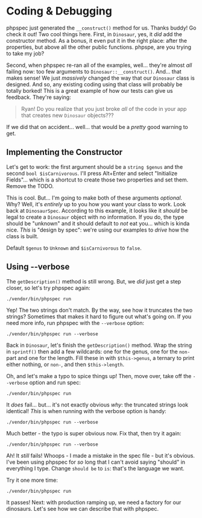 # Coding & Debugging

phpspec just generated the `__construct()` method for us. Thanks buddy! Go check
it out! Two cool things here. First, in `Dinosaur`, yes, it *did* add the constructor
method. As a bonus, it even put it in the right place: after the properties, but
above all the other public functions. phpspe, are you trying to take my job?

Second, when phpspec re-ran all of the examples, well... they're almost *all* failing
now: too few arguments to `Dinosaur::__construct()`. And... that makes sense! We
just *massively* changed the way that our `Dinosaur` class is designed. And so, any
existing coding using that class will probably be totally borked! This is a great
example of how our tests can give us feedback. They're saying:

> Ryan! Do you realize that you just broke *all* of the code
> in your app that creates new `Dinosaur` objects???

If we did that on accident... well... that would be a *pretty* good warning to get.

## Implementing the Constructor

Let's get to work: the first argument should be a `string $genus` and the second
`bool $isCarnivorous`. I'll press Alt+Enter and select "Initialize Fields"... which
is a shortcut to create those two properties and set them. Remove the TODO.

This is cool. But... I'm going to make both of these arguments *optional*. Why?
Well, it's *entirely* up to you how you want your class to work. Look back at
`DinosaurSpec`. According to this example, it looks like it *should* be legal
to create a `Dinosaur` object with no information. If you do, the type should be
"unknown" and it should default to *not* eat you... which is kinda nice. *This* is
"design by spec": we're using our examples to *drive* how the class is built.

Default `$genus` to `Unknown` and `$isCarnivorous` to `false`.

## Using --verbose

The `getDescription()` method is still wrong. But, we *did* just get a step closer,
so let's try phpspec again:

```terminal-silent
./vendor/bin/phpspec run
```

Yep! The two strings don't match. By the way, see how it truncates the
two strings? Sometimes that makes it hard to figure out what's going on. If you
need more info, run phpspec with the `--verbose` option:

```terminal-silent
./vendor/bin/phpspec run --verbose
```

Back in `Dinosaur`, let's finish the `getDescription()` method. Wrap the string in
`sprintf()` then add a few wildcards: one for the genus, one for the `non-`
part and one for the length. Fill these in with `$this->genus`, a ternary to print
either nothing, or `non-`, and then `$this->length`.

Oh, and let's make a typo to spice things up! Then, move over, take off the `--verbose`
option and run spec:

```terminal-silent
./vendor/bin/phpspec run
```

It *does* fail... but... it's not exactly obvious *why*: the truncated strings
look identical! *This* is when running with the verbose option is handy:

```terminal-silent
./vendor/bin/phpspec run --verbose
```

Much better - the typo is super obvious now. Fix that, then try it again:

```terminal-silent
./vendor/bin/phpspec run --verbose
```

Ah! It *still* fails! Whoops - I made a mistake in the spec file - but it's obvious.
I've been using phpspec for *so* long that I can't avoid saying "should" in everything
I type. Change `should be` to `is`: that's the language we want.

Try it one more time:

```terminal-silent
./vendor/bin/phpspec run
```

It passes! Next: with production ramping up, we need a factory for our dinosaurs.
Let's see how we can describe that with phpspec.
